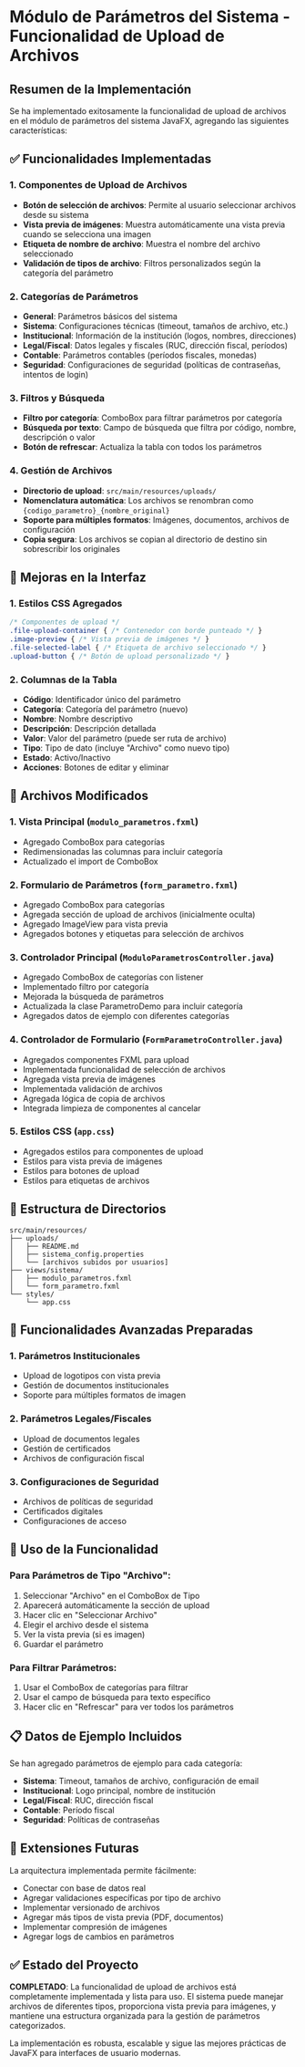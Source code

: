 # Módulo de Parámetros del Sistema - Funcionalidad de Upload de Archivos

## Resumen de la Implementación

Se ha implementado exitosamente la funcionalidad de upload de archivos en el módulo de parámetros del sistema JavaFX, agregando las siguientes características:

## ✅ Funcionalidades Implementadas

### 1. **Componentes de Upload de Archivos**
- **Botón de selección de archivos**: Permite al usuario seleccionar archivos desde su sistema
- **Vista previa de imágenes**: Muestra automáticamente una vista previa cuando se selecciona una imagen
- **Etiqueta de nombre de archivo**: Muestra el nombre del archivo seleccionado
- **Validación de tipos de archivo**: Filtros personalizados según la categoría del parámetro

### 2. **Categorías de Parámetros**
- **General**: Parámetros básicos del sistema
- **Sistema**: Configuraciones técnicas (timeout, tamaños de archivo, etc.)
- **Institucional**: Información de la institución (logos, nombres, direcciones)
- **Legal/Fiscal**: Datos legales y fiscales (RUC, dirección fiscal, períodos)
- **Contable**: Parámetros contables (períodos fiscales, monedas)
- **Seguridad**: Configuraciones de seguridad (políticas de contraseñas, intentos de login)

### 3. **Filtros y Búsqueda**
- **Filtro por categoría**: ComboBox para filtrar parámetros por categoría
- **Búsqueda por texto**: Campo de búsqueda que filtra por código, nombre, descripción o valor
- **Botón de refrescar**: Actualiza la tabla con todos los parámetros

### 4. **Gestión de Archivos**
- **Directorio de upload**: `src/main/resources/uploads/`
- **Nomenclatura automática**: Los archivos se renombran como `{codigo_parametro}_{nombre_original}`
- **Soporte para múltiples formatos**: Imágenes, documentos, archivos de configuración
- **Copia segura**: Los archivos se copian al directorio de destino sin sobrescribir los originales

## 🎨 Mejoras en la Interfaz

### 1. **Estilos CSS Agregados**
```css
/* Componentes de upload */
.file-upload-container { /* Contenedor con borde punteado */ }
.image-preview { /* Vista previa de imágenes */ }
.file-selected-label { /* Etiqueta de archivo seleccionado */ }
.upload-button { /* Botón de upload personalizado */ }
```

### 2. **Columnas de la Tabla**
- **Código**: Identificador único del parámetro
- **Categoría**: Categoría del parámetro (nuevo)
- **Nombre**: Nombre descriptivo
- **Descripción**: Descripción detallada
- **Valor**: Valor del parámetro (puede ser ruta de archivo)
- **Tipo**: Tipo de dato (incluye "Archivo" como nuevo tipo)
- **Estado**: Activo/Inactivo
- **Acciones**: Botones de editar y eliminar

## 🔧 Archivos Modificados

### 1. **Vista Principal** (`modulo_parametros.fxml`)
- Agregado ComboBox para categorías
- Redimensionadas las columnas para incluir categoría
- Actualizado el import de ComboBox

### 2. **Formulario de Parámetros** (`form_parametro.fxml`)
- Agregado ComboBox para categorías
- Agregada sección de upload de archivos (inicialmente oculta)
- Agregado ImageView para vista previa
- Agregados botones y etiquetas para selección de archivos

### 3. **Controlador Principal** (`ModuloParametrosController.java`)
- Agregado ComboBox de categorías con listener
- Implementado filtro por categoría
- Mejorada la búsqueda de parámetros
- Actualizada la clase ParametroDemo para incluir categoría
- Agregados datos de ejemplo con diferentes categorías

### 4. **Controlador de Formulario** (`FormParametroController.java`)
- Agregados componentes FXML para upload
- Implementada funcionalidad de selección de archivos
- Agregada vista previa de imágenes
- Implementada validación de archivos
- Agregada lógica de copia de archivos
- Integrada limpieza de componentes al cancelar

### 5. **Estilos CSS** (`app.css`)
- Agregados estilos para componentes de upload
- Estilos para vista previa de imágenes
- Estilos para botones de upload
- Estilos para etiquetas de archivos

## 📂 Estructura de Directorios

```
src/main/resources/
├── uploads/
│   ├── README.md
│   ├── sistema_config.properties
│   └── [archivos subidos por usuarios]
├── views/sistema/
│   ├── modulo_parametros.fxml
│   └── form_parametro.fxml
└── styles/
    └── app.css
```

## 🚀 Funcionalidades Avanzadas Preparadas

### 1. **Parámetros Institucionales**
- Upload de logotipos con vista previa
- Gestión de documentos institucionales
- Soporte para múltiples formatos de imagen

### 2. **Parámetros Legales/Fiscales**
- Upload de documentos legales
- Gestión de certificados
- Archivos de configuración fiscal

### 3. **Configuraciones de Seguridad**
- Archivos de políticas de seguridad
- Certificados digitales
- Configuraciones de acceso

## 🎯 Uso de la Funcionalidad

### Para Parámetros de Tipo "Archivo":
1. Seleccionar "Archivo" en el ComboBox de Tipo
2. Aparecerá automáticamente la sección de upload
3. Hacer clic en "Seleccionar Archivo"
4. Elegir el archivo desde el sistema
5. Ver la vista previa (si es imagen)
6. Guardar el parámetro

### Para Filtrar Parámetros:
1. Usar el ComboBox de categorías para filtrar
2. Usar el campo de búsqueda para texto específico
3. Hacer clic en "Refrescar" para ver todos los parámetros

## 📋 Datos de Ejemplo Incluidos

Se han agregado parámetros de ejemplo para cada categoría:
- **Sistema**: Timeout, tamaños de archivo, configuración de email
- **Institucional**: Logo principal, nombre de institución
- **Legal/Fiscal**: RUC, dirección fiscal
- **Contable**: Período fiscal
- **Seguridad**: Políticas de contraseñas

## 🔮 Extensiones Futuras

La arquitectura implementada permite fácilmente:
- Conectar con base de datos real
- Agregar validaciones específicas por tipo de archivo
- Implementar versionado de archivos
- Agregar más tipos de vista previa (PDF, documentos)
- Implementar compresión de imágenes
- Agregar logs de cambios en parámetros

## ✅ Estado del Proyecto

**COMPLETADO**: La funcionalidad de upload de archivos está completamente implementada y lista para uso. El sistema puede manejar archivos de diferentes tipos, proporciona vista previa para imágenes, y mantiene una estructura organizada para la gestión de parámetros categorizados.

La implementación es robusta, escalable y sigue las mejores prácticas de JavaFX para interfaces de usuario modernas.
